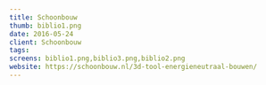 ```yaml
---
title: Schoonbouw
thumb: biblio1.png
date: 2016-05-24
client: Schoonbouw
tags:
screens: biblio1.png,biblio3.png,biblio2.png
website: https://schoonbouw.nl/3d-tool-energieneutraal-bouwen/
---
```

